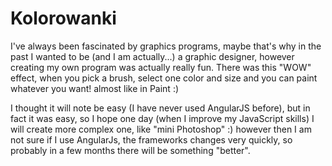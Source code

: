 # Kolorowanki
I've always been fascinated by graphics programs, maybe that's why in the past I wanted to be (and I am actually...) a graphic designer, however creating my own program was actually really fun. There was this "WOW" effect, when you pick a brush, select one color and size and you can paint whatever you want! almost like in Paint :)

I thought it will note be easy (I have never used AngularJS before), but in fact it was easy, so I hope one day (when I improve my JavaScript skills) I will create more complex one, like "mini Photoshop" :) however then I am not sure if I use AngularJs, the frameworks changes very quickly, so probably in a few months there will be something "better".
